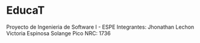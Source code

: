 # EducaT
Proyecto de Ingenieria de Software I - ESPE
Integrantes:
  Jhonathan Lechon
  Victoria Espinosa
  Solange Pico
NRC: 1736
